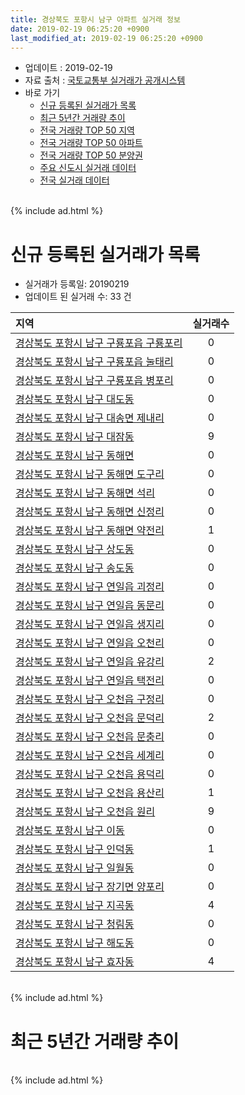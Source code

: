 ```yaml
---
title: 경상북도 포항시 남구 아파트 실거래 정보
date: 2019-02-19 06:25:20 +0900
last_modified_at: 2019-02-19 06:25:20 +0900
---
```


* 업데이트 : 2019-02-19
* 자료 출처 : [국토교통부 실거래가 공개시스템](http://rt.molit.go.kr)
* 바로 가기
    * [신규 등록된 실거래가 목록](#신규-등록된-실거래가-목록)
    * [최근 5년간 거래량 추이](#최근-5년간-거래량-추이)
    * [전국 거래량 TOP 50 지역](https://inasie.github.io/apt-trade-info/최근-3개월-전국에서-가장-거래가-많이-발생한-지역)
    * [전국 거래량 TOP 50 아파트](https://inasie.github.io/apt-trade-info/최근-3개월-전국에서-가장-거래가-많이-발생한-아파트)
    * [전국 거래량 TOP 50 분양권](https://inasie.github.io/apt-trade-info/최근-3개월-전국에서-가장-거래가-많이-발생한-분양권)
    * [주요 신도시 실거래 데이터](https://inasie.github.io/apt-trade-info/주요-신도시)
    * [전국 실거래 데이터](https://inasie.github.io/apt-trade-info/전국)

<br>
{% include ad.html %}
<br>

# 신규 등록된 실거래가 목록
* 실거래가 등록일: 20190219
* 업데이트 된 실거래 수: 33 건


|지역|실거래수|
|:---|:---:|
|[경상북도 포항시 남구 구룡포읍 구룡포리](https://inasie.github.io/apt-trade-info/경상북도-포항시-남구-구룡포읍-구룡포리)|0|
|[경상북도 포항시 남구 구룡포읍 눌태리](https://inasie.github.io/apt-trade-info/경상북도-포항시-남구-구룡포읍-눌태리)|0|
|[경상북도 포항시 남구 구룡포읍 병포리](https://inasie.github.io/apt-trade-info/경상북도-포항시-남구-구룡포읍-병포리)|0|
|[경상북도 포항시 남구 대도동](https://inasie.github.io/apt-trade-info/경상북도-포항시-남구-대도동)|0|
|[경상북도 포항시 남구 대송면 제내리](https://inasie.github.io/apt-trade-info/경상북도-포항시-남구-대송면-제내리)|0|
|[경상북도 포항시 남구 대잠동](https://inasie.github.io/apt-trade-info/경상북도-포항시-남구-대잠동)|9|
|[경상북도 포항시 남구 동해면](https://inasie.github.io/apt-trade-info/경상북도-포항시-남구-동해면)|0|
|[경상북도 포항시 남구 동해면 도구리](https://inasie.github.io/apt-trade-info/경상북도-포항시-남구-동해면-도구리)|0|
|[경상북도 포항시 남구 동해면 석리](https://inasie.github.io/apt-trade-info/경상북도-포항시-남구-동해면-석리)|0|
|[경상북도 포항시 남구 동해면 신정리](https://inasie.github.io/apt-trade-info/경상북도-포항시-남구-동해면-신정리)|0|
|[경상북도 포항시 남구 동해면 약전리](https://inasie.github.io/apt-trade-info/경상북도-포항시-남구-동해면-약전리)|1|
|[경상북도 포항시 남구 상도동](https://inasie.github.io/apt-trade-info/경상북도-포항시-남구-상도동)|0|
|[경상북도 포항시 남구 송도동](https://inasie.github.io/apt-trade-info/경상북도-포항시-남구-송도동)|0|
|[경상북도 포항시 남구 연일읍 괴정리](https://inasie.github.io/apt-trade-info/경상북도-포항시-남구-연일읍-괴정리)|0|
|[경상북도 포항시 남구 연일읍 동문리](https://inasie.github.io/apt-trade-info/경상북도-포항시-남구-연일읍-동문리)|0|
|[경상북도 포항시 남구 연일읍 생지리](https://inasie.github.io/apt-trade-info/경상북도-포항시-남구-연일읍-생지리)|0|
|[경상북도 포항시 남구 연일읍 오천리](https://inasie.github.io/apt-trade-info/경상북도-포항시-남구-연일읍-오천리)|0|
|[경상북도 포항시 남구 연일읍 유강리](https://inasie.github.io/apt-trade-info/경상북도-포항시-남구-연일읍-유강리)|2|
|[경상북도 포항시 남구 연일읍 택전리](https://inasie.github.io/apt-trade-info/경상북도-포항시-남구-연일읍-택전리)|0|
|[경상북도 포항시 남구 오천읍 구정리](https://inasie.github.io/apt-trade-info/경상북도-포항시-남구-오천읍-구정리)|0|
|[경상북도 포항시 남구 오천읍 문덕리](https://inasie.github.io/apt-trade-info/경상북도-포항시-남구-오천읍-문덕리)|2|
|[경상북도 포항시 남구 오천읍 문충리](https://inasie.github.io/apt-trade-info/경상북도-포항시-남구-오천읍-문충리)|0|
|[경상북도 포항시 남구 오천읍 세계리](https://inasie.github.io/apt-trade-info/경상북도-포항시-남구-오천읍-세계리)|0|
|[경상북도 포항시 남구 오천읍 용덕리](https://inasie.github.io/apt-trade-info/경상북도-포항시-남구-오천읍-용덕리)|0|
|[경상북도 포항시 남구 오천읍 용산리](https://inasie.github.io/apt-trade-info/경상북도-포항시-남구-오천읍-용산리)|1|
|[경상북도 포항시 남구 오천읍 원리](https://inasie.github.io/apt-trade-info/경상북도-포항시-남구-오천읍-원리)|9|
|[경상북도 포항시 남구 이동](https://inasie.github.io/apt-trade-info/경상북도-포항시-남구-이동)|0|
|[경상북도 포항시 남구 인덕동](https://inasie.github.io/apt-trade-info/경상북도-포항시-남구-인덕동)|1|
|[경상북도 포항시 남구 일월동](https://inasie.github.io/apt-trade-info/경상북도-포항시-남구-일월동)|0|
|[경상북도 포항시 남구 장기면 양포리](https://inasie.github.io/apt-trade-info/경상북도-포항시-남구-장기면-양포리)|0|
|[경상북도 포항시 남구 지곡동](https://inasie.github.io/apt-trade-info/경상북도-포항시-남구-지곡동)|4|
|[경상북도 포항시 남구 청림동](https://inasie.github.io/apt-trade-info/경상북도-포항시-남구-청림동)|0|
|[경상북도 포항시 남구 해도동](https://inasie.github.io/apt-trade-info/경상북도-포항시-남구-해도동)|0|
|[경상북도 포항시 남구 효자동](https://inasie.github.io/apt-trade-info/경상북도-포항시-남구-효자동)|4|


<br>
{% include ad.html %}
<br>

# 최근 5년간 거래량 추이


<div style="width:100%;">
    <canvas id="deal_progress" height="200"></canvas>
</div>

<script>
new Chart(document.getElementById("deal_progress"), {
    type: 'line',
    data: {
        labels: ['201402','201403','201404','201405','201406','201407','201408','201409','201410','201411','201412','201501','201502','201503','201504','201505','201506','201507','201508','201509','201510','201511','201512','201601','201602','201603','201604','201605','201606','201607','201608','201609','201610','201611','201612','201701','201702','201703','201704','201705','201706','201707','201708','201709','201710','201711','201712','201801','201802','201803','201804','201805','201806','201807','201808','201809','201810','201811','201812','201901','201902'],
        datasets: [{
            label: '매매',
            pointRadius: 1,
            data: [259, 315, 249, 211, 241, 226, 203, 257, 293, 256, 213, 277, 210, 309, 325, 265, 261, 234, 218, 234, 216, 157, 195, 131, 116, 167, 153, 143, 163, 111, 152, 130, 179, 164, 144, 129, 172, 165, 145, 176, 188, 164, 152, 156, 148, 151, 116, 160, 136, 201, 177, 164, 172, 122, 151, 162, 208, 171, 150, 136, 35],
            borderColor: "rgba(255, 201, 14, 1)",
            backgroundColor: "rgba(255, 201, 14, 0.5)",
            fill: false,
            lineTension: 0
        },{
            label: '전월세',
            pointRadius: 1,
            data: [176, 200, 163, 152, 142, 140, 115, 114, 158, 148, 139, 194, 187, 200, 225, 176, 168, 139, 145, 135, 183, 144, 157, 222, 240, 214, 201, 188, 162, 155, 141, 119, 182, 167, 190, 245, 290, 220, 197, 162, 180, 174, 145, 180, 170, 211, 208, 246, 235, 261, 217, 225, 174, 190, 200, 174, 222, 191, 234, 311, 108],
            borderColor: "rgba(0, 141, 185, 1)",
            backgroundColor: "rgba(0, 141, 185, 0.5)",
            fill: false,
            lineTension: 0
        }
        ]
    },
    options: {
        responsive: true,
        title: {
            display: false
        },
        tooltips: {
            mode: 'index',
            intersect: false
        },
        hover: {
            mode: 'nearest',
            intersect: true
        },
        scales: {
            xAxes: [{
                display: true,
                scaleLabel: {
                    display: true,
                    labelString: '년/월'
                }
            }],
            yAxes: [{
                display: true,
                ticks: {
                    suggestedMin: 0,
                },
                scaleLabel: {
                    display: true,
                    labelString: '실거래 수'
                }
            }]
        }
    }
});

</script>


<br>
{% include ad.html %}
<br>

